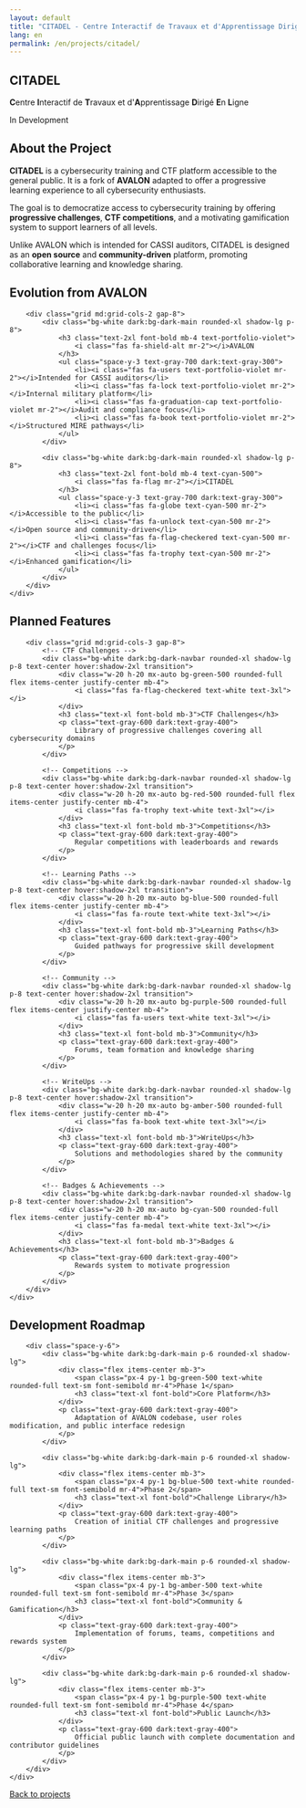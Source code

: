 ```yaml
---
layout: default
title: "CITADEL - Centre Interactif de Travaux et d'Apprentissage Dirigé En Ligne"
lang: en
permalink: /en/projects/citadel/
---
```


<!-- Hero Section -->
<section class="py-20 bg-gradient-to-br from-cyan-500/10 to-blue-500/10">
    <div class="max-w-7xl mx-auto px-4">
        <div class="text-center mb-12">
            <div class="inline-block p-6 bg-gradient-to-br from-cyan-500 to-blue-700 rounded-3xl shadow-2xl mb-6">
                <i class="fas fa-flag text-white text-7xl"></i>
            </div>
            <h1 class="text-5xl md:text-6xl font-bold mb-4 text-cyan-500">CITADEL</h1>
            <p class="text-2xl text-gray-600 dark:text-gray-400 mb-4">
                <strong>C</strong>entre <strong>I</strong>nteractif de <strong>T</strong>ravaux et d'<strong>A</strong>pprentissage <strong>D</strong>irigé <strong>E</strong>n <strong>L</strong>igne
            </p>
            <span class="inline-block px-6 py-2 bg-blue-500 text-white rounded-full text-lg font-semibold">
                <i class="fas fa-hammer mr-2"></i>In Development
            </span>
        </div>
    </div>
</section>

<!-- Description -->
<section class="py-20">
    <div class="max-w-5xl mx-auto px-4">
        <div class="bg-white dark:bg-dark-navbar rounded-2xl shadow-2xl p-8 md:p-12">
            <h2 class="text-3xl font-bold mb-6 text-cyan-500">
                <i class="fas fa-info-circle mr-3"></i>About the Project
            </h2>
            <p class="text-lg text-gray-700 dark:text-gray-300 mb-6">
                <strong>CITADEL</strong> is a cybersecurity training and CTF platform accessible to the general public. It is a fork of <strong>AVALON</strong> adapted to offer a progressive learning experience to all cybersecurity enthusiasts.
            </p>
            <p class="text-lg text-gray-700 dark:text-gray-300 mb-6">
                The goal is to democratize access to cybersecurity training by offering <strong>progressive challenges</strong>, <strong>CTF competitions</strong>, and a motivating gamification system to support learners of all levels.
            </p>
            <p class="text-lg text-gray-700 dark:text-gray-300">
                Unlike AVALON which is intended for CASSI auditors, CITADEL is designed as an <strong>open source</strong> and <strong>community-driven</strong> platform, promoting collaborative learning and knowledge sharing.
            </p>
        </div>
    </div>
</section>

<!-- Differences with AVALON -->
<section class="py-20 bg-gray-100 dark:bg-dark-navbar">
    <div class="max-w-7xl mx-auto px-4">
        <h2 class="text-4xl font-bold text-center mb-16">
            <i class="fas fa-exchange-alt text-cyan-500 mr-3"></i>Evolution from AVALON
        </h2>

        <div class="grid md:grid-cols-2 gap-8">
            <div class="bg-white dark:bg-dark-main rounded-xl shadow-lg p-8">
                <h3 class="text-2xl font-bold mb-4 text-portfolio-violet">
                    <i class="fas fa-shield-alt mr-2"></i>AVALON
                </h3>
                <ul class="space-y-3 text-gray-700 dark:text-gray-300">
                    <li><i class="fas fa-users text-portfolio-violet mr-2"></i>Intended for CASSI auditors</li>
                    <li><i class="fas fa-lock text-portfolio-violet mr-2"></i>Internal military platform</li>
                    <li><i class="fas fa-graduation-cap text-portfolio-violet mr-2"></i>Audit and compliance focus</li>
                    <li><i class="fas fa-book text-portfolio-violet mr-2"></i>Structured MIRE pathways</li>
                </ul>
            </div>

            <div class="bg-white dark:bg-dark-main rounded-xl shadow-lg p-8">
                <h3 class="text-2xl font-bold mb-4 text-cyan-500">
                    <i class="fas fa-flag mr-2"></i>CITADEL
                </h3>
                <ul class="space-y-3 text-gray-700 dark:text-gray-300">
                    <li><i class="fas fa-globe text-cyan-500 mr-2"></i>Accessible to the public</li>
                    <li><i class="fas fa-unlock text-cyan-500 mr-2"></i>Open source and community-driven</li>
                    <li><i class="fas fa-flag-checkered text-cyan-500 mr-2"></i>CTF and challenges focus</li>
                    <li><i class="fas fa-trophy text-cyan-500 mr-2"></i>Enhanced gamification</li>
                </ul>
            </div>
        </div>
    </div>
</section>

<!-- Features -->
<section class="py-20">
    <div class="max-w-7xl mx-auto px-4">
        <h2 class="text-4xl font-bold text-center mb-16">
            <i class="fas fa-star text-amber-500 mr-3"></i>Planned Features
        </h2>

        <div class="grid md:grid-cols-3 gap-8">
            <!-- CTF Challenges -->
            <div class="bg-white dark:bg-dark-navbar rounded-xl shadow-lg p-8 text-center hover:shadow-2xl transition">
                <div class="w-20 h-20 mx-auto bg-green-500 rounded-full flex items-center justify-center mb-4">
                    <i class="fas fa-flag-checkered text-white text-3xl"></i>
                </div>
                <h3 class="text-xl font-bold mb-3">CTF Challenges</h3>
                <p class="text-gray-600 dark:text-gray-400">
                    Library of progressive challenges covering all cybersecurity domains
                </p>
            </div>

            <!-- Competitions -->
            <div class="bg-white dark:bg-dark-navbar rounded-xl shadow-lg p-8 text-center hover:shadow-2xl transition">
                <div class="w-20 h-20 mx-auto bg-red-500 rounded-full flex items-center justify-center mb-4">
                    <i class="fas fa-trophy text-white text-3xl"></i>
                </div>
                <h3 class="text-xl font-bold mb-3">Competitions</h3>
                <p class="text-gray-600 dark:text-gray-400">
                    Regular competitions with leaderboards and rewards
                </p>
            </div>

            <!-- Learning Paths -->
            <div class="bg-white dark:bg-dark-navbar rounded-xl shadow-lg p-8 text-center hover:shadow-2xl transition">
                <div class="w-20 h-20 mx-auto bg-blue-500 rounded-full flex items-center justify-center mb-4">
                    <i class="fas fa-route text-white text-3xl"></i>
                </div>
                <h3 class="text-xl font-bold mb-3">Learning Paths</h3>
                <p class="text-gray-600 dark:text-gray-400">
                    Guided pathways for progressive skill development
                </p>
            </div>

            <!-- Community -->
            <div class="bg-white dark:bg-dark-navbar rounded-xl shadow-lg p-8 text-center hover:shadow-2xl transition">
                <div class="w-20 h-20 mx-auto bg-purple-500 rounded-full flex items-center justify-center mb-4">
                    <i class="fas fa-users text-white text-3xl"></i>
                </div>
                <h3 class="text-xl font-bold mb-3">Community</h3>
                <p class="text-gray-600 dark:text-gray-400">
                    Forums, team formation and knowledge sharing
                </p>
            </div>

            <!-- WriteUps -->
            <div class="bg-white dark:bg-dark-navbar rounded-xl shadow-lg p-8 text-center hover:shadow-2xl transition">
                <div class="w-20 h-20 mx-auto bg-amber-500 rounded-full flex items-center justify-center mb-4">
                    <i class="fas fa-book text-white text-3xl"></i>
                </div>
                <h3 class="text-xl font-bold mb-3">WriteUps</h3>
                <p class="text-gray-600 dark:text-gray-400">
                    Solutions and methodologies shared by the community
                </p>
            </div>

            <!-- Badges & Achievements -->
            <div class="bg-white dark:bg-dark-navbar rounded-xl shadow-lg p-8 text-center hover:shadow-2xl transition">
                <div class="w-20 h-20 mx-auto bg-cyan-500 rounded-full flex items-center justify-center mb-4">
                    <i class="fas fa-medal text-white text-3xl"></i>
                </div>
                <h3 class="text-xl font-bold mb-3">Badges & Achievements</h3>
                <p class="text-gray-600 dark:text-gray-400">
                    Rewards system to motivate progression
                </p>
            </div>
        </div>
    </div>
</section>

<!-- Roadmap -->
<section class="py-20 bg-gray-100 dark:bg-dark-navbar">
    <div class="max-w-5xl mx-auto px-4">
        <h2 class="text-4xl font-bold text-center mb-16">
            <i class="fas fa-road text-cyan-500 mr-3"></i>Development Roadmap
        </h2>

        <div class="space-y-6">
            <div class="bg-white dark:bg-dark-main p-6 rounded-xl shadow-lg">
                <div class="flex items-center mb-3">
                    <span class="px-4 py-1 bg-green-500 text-white rounded-full text-sm font-semibold mr-4">Phase 1</span>
                    <h3 class="text-xl font-bold">Core Platform</h3>
                </div>
                <p class="text-gray-600 dark:text-gray-400">
                    Adaptation of AVALON codebase, user roles modification, and public interface redesign
                </p>
            </div>

            <div class="bg-white dark:bg-dark-main p-6 rounded-xl shadow-lg">
                <div class="flex items-center mb-3">
                    <span class="px-4 py-1 bg-blue-500 text-white rounded-full text-sm font-semibold mr-4">Phase 2</span>
                    <h3 class="text-xl font-bold">Challenge Library</h3>
                </div>
                <p class="text-gray-600 dark:text-gray-400">
                    Creation of initial CTF challenges and progressive learning paths
                </p>
            </div>

            <div class="bg-white dark:bg-dark-main p-6 rounded-xl shadow-lg">
                <div class="flex items-center mb-3">
                    <span class="px-4 py-1 bg-amber-500 text-white rounded-full text-sm font-semibold mr-4">Phase 3</span>
                    <h3 class="text-xl font-bold">Community & Gamification</h3>
                </div>
                <p class="text-gray-600 dark:text-gray-400">
                    Implementation of forums, teams, competitions and rewards system
                </p>
            </div>

            <div class="bg-white dark:bg-dark-main p-6 rounded-xl shadow-lg">
                <div class="flex items-center mb-3">
                    <span class="px-4 py-1 bg-purple-500 text-white rounded-full text-sm font-semibold mr-4">Phase 4</span>
                    <h3 class="text-xl font-bold">Public Launch</h3>
                </div>
                <p class="text-gray-600 dark:text-gray-400">
                    Official public launch with complete documentation and contributor guidelines
                </p>
            </div>
        </div>
    </div>
</section>

<!-- Navigation -->
<section class="py-12">
    <div class="max-w-5xl mx-auto px-4 text-center">
        <a href="{{ site.baseurl }}/en/projects/" class="inline-block bg-cyan-500 hover:bg-cyan-600 text-white font-bold py-3 px-8 rounded-lg shadow-lg transition duration-300">
            <i class="fas fa-arrow-left mr-2"></i>Back to projects
        </a>
    </div>
</section>
